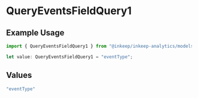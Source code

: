 # QueryEventsFieldQuery1

## Example Usage

```typescript
import { QueryEventsFieldQuery1 } from "@inkeep/inkeep-analytics/models/operations";

let value: QueryEventsFieldQuery1 = "eventType";
```

## Values

```typescript
"eventType"
```